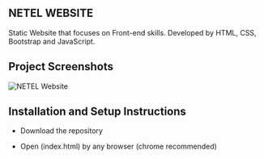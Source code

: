 ## NETEL WEBSITE

Static Website that focuses on Front-end skills. Developed by HTML, CSS, Bootstrap and JavaScript.

## Project Screenshots

![NETEL Website](https://i.ibb.co/r5qLzv5/NETEL-output-1.png)

## Installation and Setup Instructions

* Download the repository 

* Open (index.html) by any browser (chrome recommended)  
 
